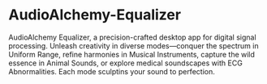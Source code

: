 # AudioAlchemy-Equalizer
AudioAlchemy Equalizer, a precision-crafted desktop app for digital signal processing. Unleash creativity in diverse modes—conquer the spectrum in Uniform Range, refine harmonies in Musical Instruments, capture the wild essence in Animal Sounds, or explore medical soundscapes with ECG Abnormalities. Each mode sculptins your sound to perfection.

